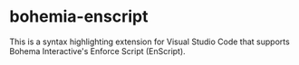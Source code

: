 # bohemia-enscript
This is a syntax highlighting extension for Visual Studio Code that supports Bohema Interactive's Enforce Script (EnScript).